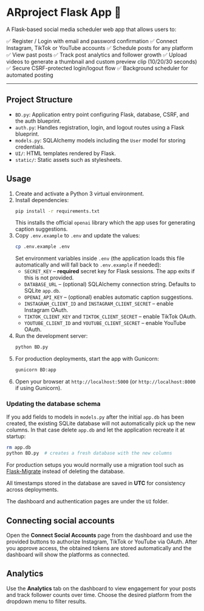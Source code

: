 # ARproject Flask App 🚀

A Flask-based social media scheduler web app that allows users to:

✅ Register / Login with email and password confirmation
✅ Connect Instagram, TikTok or YouTube accounts
✅ Schedule posts for any platform
✅ View past posts
✅ Track post analytics and follower growth
✅ Upload videos to generate a thumbnail and custom preview clip (10/20/30 seconds)
✅ Secure CSRF-protected login/logout flow
✅ Background scheduler for automated posting

---

## Project Structure

- `BD.py`: Application entry point configuring Flask, database, CSRF, and the auth blueprint.
- `auth.py`: Handles registration, login, and logout routes using a Flask blueprint.
- `models.py`: SQLAlchemy models including the `User` model for storing credentials.
- `UI/`: HTML templates rendered by Flask.
- `static/`: Static assets such as stylesheets.

## Usage

1. Create and activate a Python 3 virtual environment.
2. Install dependencies:
   ```bash
   pip install -r requirements.txt
   ```
   This installs the official `openai` library which the app uses for generating caption suggestions.
3. Copy `.env.example` to `.env` and update the values:
   ```bash
   cp .env.example .env
   ```
   Set environment variables inside `.env` (the application loads this file automatically and will fall back to `.env.example` if needed):
   - `SECRET_KEY` – **required** secret key for Flask sessions. The app exits if this is not provided.
   - `DATABASE_URL` – (optional) SQLAlchemy connection string. Defaults to SQLite `app.db`.
   - `OPENAI_API_KEY` – (optional) enables automatic caption suggestions.
   - `INSTAGRAM_CLIENT_ID` and `INSTAGRAM_CLIENT_SECRET` – enable Instagram OAuth.
   - `TIKTOK_CLIENT_KEY` and `TIKTOK_CLIENT_SECRET` – enable TikTok OAuth.
   - `YOUTUBE_CLIENT_ID` and `YOUTUBE_CLIENT_SECRET` – enable YouTube OAuth.
4. Run the development server:
   ```bash
   python BD.py
   ```
5. For production deployments, start the app with Gunicorn:
   ```bash
   gunicorn BD:app
   ```
6. Open your browser at `http://localhost:5000` (or `http://localhost:8000` if using Gunicorn).

### Updating the database schema

If you add fields to models in `models.py` after the initial `app.db` has been
created, the existing SQLite database will not automatically pick up the new
columns. In that case delete `app.db` and let the application recreate it at
startup:

```bash
rm app.db
python BD.py  # creates a fresh database with the new columns
```

For production setups you would normally use a migration tool such as
[Flask-Migrate](https://flask-migrate.readthedocs.io/) instead of deleting the
database.

All timestamps stored in the database are saved in **UTC** for consistency
across deployments.

The dashboard and authentication pages are under the `UI` folder.

## Connecting social accounts

Open the **Connect Social Accounts** page from the dashboard and use the
provided buttons to authorize Instagram, TikTok or YouTube via OAuth. After you
approve access, the obtained tokens are stored automatically and the dashboard
will show the platforms as connected.

## Analytics

Use the **Analytics** tab on the dashboard to view engagement for your posts and
track follower counts over time. Choose the desired platform from the dropdown
menu to filter results.
